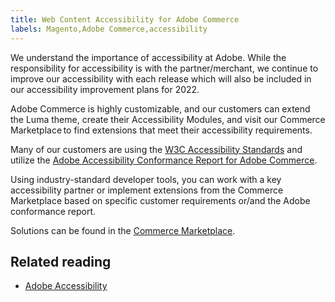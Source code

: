 ```yaml
---
title: Web Content Accessibility for Adobe Commerce
labels: Magento,Adobe Commerce,accessibility
---
```


We understand the importance of accessibility at Adobe. While the responsibility for accessibility is with the partner/merchant, we continue to improve our accessibility with each release which will also be included in our accessibility improvement plans for 2022.  

Adobe Commerce is highly customizable, and our customers can extend the Luma theme, create their Accessibility Modules, and visit our Commerce Marketplace to find extensions that meet their accessibility requirements.

Many of our customers are using the [W3C Accessibility Standards](https://www.w3.org/WAI/standards-guidelines/) and utilize the [Adobe Accessibility Conformance Report for Adobe Commerce](https://www.adobe.com/accessibility/compliance/adobe-commerce-2021-acr.html).

Using industry-standard developer tools, you can work with a key accessibility partner or implement extensions from the Commerce Marketplace based on specific customer requirements or/and the Adobe conformance report.

Solutions can be found in the [Commerce Marketplace](https://marketplace.magento.com/).

## Related reading

* [Adobe Accessibility](https://www.adobe.com/accessibility.html)
